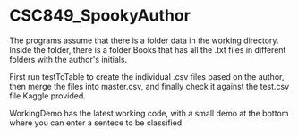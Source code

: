 # CSC849_SpookyAuthor

The programs assume that there is a folder data in the working directory.  Inside the folder, there is a folder Books that has all the .txt files in different folders with the author's initials.  

First run testToTable to create the individual .csv files based on the author, then merge the files into master.csv, and finally check it against the test.csv file Kaggle provided. 

WorkingDemo has the latest working code, with a small demo at the bottom where you can enter a sentece to be classified. 